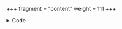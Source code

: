 +++
fragment = "content"
weight = 111
+++

<details><summary>Code</summary>
```
+++
fragment = "footer"
#disabled = true
date = "2016-09-07"
weight = 110
title = "Logo Title"
background = "secondary"

menu_title = "Link Title"

[asset]
  image = "logo.svg"
  text = "Logo Subtext"
  url = "#"
+++

#### Description Title

Project description such as:
Open source theme for your next project
Provided by Okkur Labs
```
</details>
